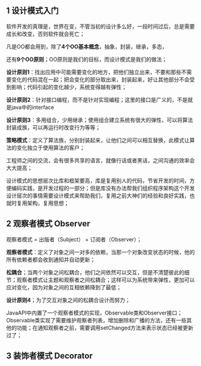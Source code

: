 ## 1 设计模式入门

软件开发的真理是，世界在变，不管当初的设计多么好，一段时间过后，总是需要成长和改变，否则软件就会死亡；

凡是OO都会用到，除了**4个OO基本概念**，抽象，封装，继承，多态，

还有**9个OO原则**；OO原则是我们的目标，而设计模式是我们的做法；

**设计原则1**：找出应用中可能需要变化的地方，把他们独立出来，不要和那些不需要变化的代码混在一起；把会变化的部分取出来，封装起来，好让其他部分不会受到影响；代码引起的变化越少，系统变得越有弹性；

**设计原则2**：针对接口编程，而不是针对实现编程；这里的接口是广义的，不是就是java中的interface

**设计原则3**：多用组合，少用继承；使用组合建立系统有很大的弹性，可以将算法封装成族，可以再运行时改变行为等等；

**策略模式**：定义了算法族，分别封装起来，让他们之间可以相互替换，此模式让算法的变化独立于使用算法的客户；

工程师之间的交流，会有很多共享的语言，就像行话或者黑话，之间沟通的效率会大大提高；

设计模式的思想层次比库和框架要高，库是复用别人的代码，节省开发的时间，方便编码实践，是开发过程的一部分；但是库没有办法帮我们组织程序架构这个开发设计层次的事情需要设计模式来帮助我们，复用之前大神们的经验和良好实践，也就时复用架构，复用思想；

## 2 观察者模式 Observer

观察者模式 = 出版者（Subject） + 订阅者（Observer）；

**观察者模式**：定义了对象之间一对多的依赖，当那一个对象改变状态的时候，他的所有依赖者都会收到通知并自动更新；

**松耦合**；当两个对象之间松耦合，他们之间依然可以交互，但是不清楚彼此的细节；观察者模式让主题和观察者之间松耦合；这样可以为系统带来弹性，更加可以应对变化，因为对象之间的互相依赖降到了最低；

**设计原则4**；为了交互对象之间的松耦合设计而努力；

JavaAPI中内置了一个观察者模式的实现，Observable类和Observer接口；Observable类实现了需要维护观察者列表，增加删除和广播的方法，还有一些其他的功能；在通知观察者之前，需要调用setChanged方法来表示状态已经被更新过了；

## 3 装饰者模式 Decorator



